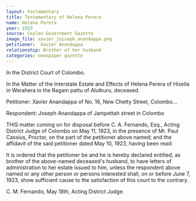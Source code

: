 ```yaml
---
layout: testamentary
title: Testementary of Helena Perera
name: Helena Perera
year: 1923
source: Ceylon Government Gazette
image_file: xavier_joiseph_anandappa.png
petitioner:  Xavier Anandappa
relationship: Brother of her husband
categories: newspaper gazette
---
```


In the District Court of Colombo.

In the Matter of the Interstate Estate and Effects of Helena Perera of Hisella in Werahera in the Ragam pattu of Alutkuru, deceased.

Petitioner: Xavier Anandappa of No. 16, New Chetty Street, Colombo...

Respondent: Joseph Anandappa of Jampettah street in Colombo

THIS matter coming on for disposal before C. A. Fernando, Esq., Acting District Judge of Colombo on May 11, 1923, in the presence of Mr. Paul Cassius, Proctor, on the part of the petitioner above named; and the affidavit of the said petitioner dated May 10, 1923, having been read:

It is ordered that the petitioner be and he is hereby declared entitled, as brother of the above-named deceased's husband, to have letters of administration to her estate issued to him, unless the respondent above named or any other person or persons interested shall, on or before June 7, 1923, show sufficient cause to the satisfaction of this court to the contrary.

C. M. Fernando, May 18th, Acting District Judge.
